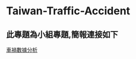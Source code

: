 # Taiwan-Traffic-Accident

## 此專題為小組專題,簡報連接如下
[車禍數據分析](https://www.canva.com/design/DAFb70ynuEQ/KgHuPwAk2AQTq6NsAeaN1A/view?utm_content=DAFb70ynuEQ&utm_campaign=designshare&utm_medium=link&utm_source=homepage_design_menu)
